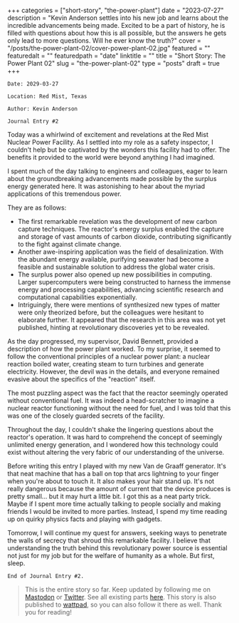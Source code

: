 +++
categories = ["short-story", "the-power-plant"]
date = "2023-07-27"
description = "Kevin Anderson settles into his new job and learns about the incredible advancements being made. Excited to be a part of history, he is filled with questions about how this is all possible, but the answers he gets only lead to more questions. Will he ever know the truth?"
cover = "/posts/the-power-plant-02/cover-power-plant-02.jpg"
featured = ""
featuredalt = ""
featuredpath = "date"
linktitle = ""
title = "Short Story: The Power Plant 02"
slug = "the-power-plant-02"
type = "posts"
draft = true
+++

```
Date: 2029-03-27

Location: Red Mist, Texas

Author: Kevin Anderson

Journal Entry #2
```

Today was a whirlwind of excitement and revelations at the Red Mist Nuclear Power Facility. As I settled into my role as a safety inspector, I couldn't help but be captivated by the wonders this facility had to offer. The benefits it provided to the world were beyond anything I had imagined.

I spent much of the day talking to engineers and colleagues, eager to learn about the groundbreaking advancements made possible by the surplus energy generated here. It was astonishing to hear about the myriad applications of this tremendous power.

They are as follows:

- The first remarkable revelation was the development of new carbon capture techniques. The reactor's energy surplus enabled the capture and storage of vast amounts of carbon dioxide, contributing significantly to the fight against climate change.
- Another awe-inspiring application was the field of desalinization. With the abundant energy available, purifying seawater had become a feasible and sustainable solution to address the global water crisis.
- The surplus power also opened up new possibilities in computing. Larger supercomputers were being constructed to harness the immense energy and processing capabilities, advancing scientific research and computational capabilities exponentially.
- Intriguingly, there were mentions of synthesized new types of matter were only theorized before, but the colleagues were hesitant to elaborate further. It appeared that the research in this area was not yet published, hinting at revolutionary discoveries yet to be revealed.

As the day progressed, my supervisor, David Bennett, provided a description of how the power plant worked. To my surprise, it seemed to follow the conventional principles of a nuclear power plant: a nuclear reaction boiled water, creating steam to turn turbines and generate electricity. However, the devil was in the details, and everyone remained evasive about the specifics of the "reaction" itself.

The most puzzling aspect was the fact that the reactor seemingly operated without conventional fuel. It was indeed a head-scratcher to imagine a nuclear reactor functioning without the need for fuel, and I was told that this was one of the closely guarded secrets of the facility.

Throughout the day, I couldn't shake the lingering questions about the reactor's operation. It was hard to comprehend the concept of seemingly unlimited energy generation, and I wondered how this technology could exist without altering the very fabric of our understanding of the universe.

Before writing this entry I played with my new Van de Graaff generator. It's that neat machine that has a ball on top that arcs lightning to your finger when you're about to touch it. It also makes your hair stand up. It's not really dangerous because the amount of current that the device produces is pretty small... but it may hurt a little bit. I got this as a neat party trick. Maybe if I spent more time actually talking to people socially and making friends I would be invited to more parties. Instead, I spend my time reading up on quirky physics facts and playing with gadgets.

Tomorrow, I will continue my quest for answers, seeking ways to penetrate the walls of secrecy that shroud this remarkable facility. I believe that understanding the truth behind this revolutionary power source is essential not just for my job but for the welfare of humanity as a whole. But first, sleep.

```
End of Journal Entry #2.
```

<!-- > You reached the end of this part. [Continue to part 3.](/posts/the-power-plant-03) -->

> This is the entire story so far. Keep updated by following me on [Mastodon](https://infosec.exchange/@sudorandom) or [Twitter](https://twitter.com/sudorandom/). See all existing parts [here](/categories/the-power-plant/). This story is also published to [wattpad](https://www.wattpad.com/myworks/347737911-the-power-plant), so you can also follow it there as well. Thank you for reading!
